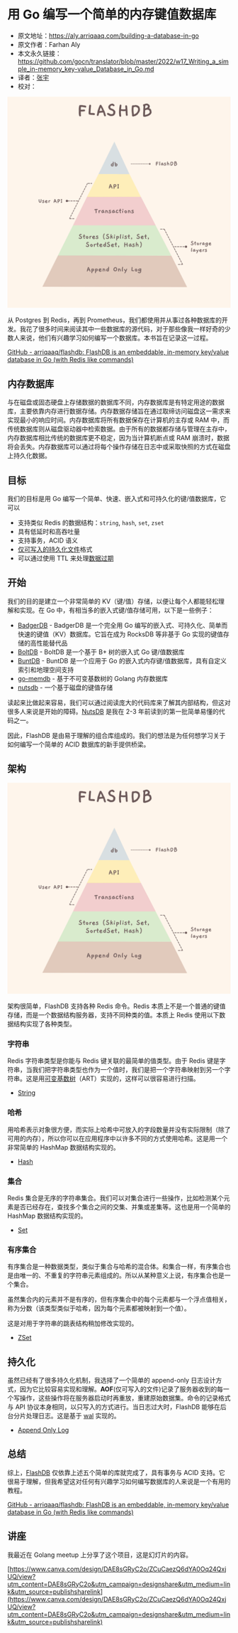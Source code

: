 # 用 Go 编写一个简单的内存键值数据库

- 原文地址：https://aly.arriqaaq.com/building-a-database-in-go
- 原文作者：Farhan Aly
- 本文永久链接：https://github.com/gocn/translator/blob/master/2022/w17_Writing_a_simple_in-memory_key-value_Database_in_Go.md
- 译者：[张宇](https://github.com/pseudoyu)
- 校对：

![FlashDB](../static/images/2022/w17_Writing_a_simple_in-memory_key-value_Database_in_Go/flashdb.png)

从 Postgres 到 Redis，再到 Prometheus，我们都使用并从事过各种数据库的开发。我花了很多时间来阅读其中一些数据库的源代码，对于那些像我一样好奇的少数人来说，他们有兴趣学习如何编写一个数据库。本书旨在记录这一过程。

[GitHub - arriqaaq/flashdb: FlashDB is an embeddable, in-memory key/value database in Go (with Redis like commands)](https://github.com/arriqaaq/flashdb)

## 内存数据库

与在磁盘或固态硬盘上存储数据的数据库不同，内存数据库是有特定用途的数据库，主要依靠内存进行数据存储。内存数据存储旨在通过取缔访问磁盘这一需求来实现最小的响应时间。内存数据库将所有数据保存在计算机的主存或 RAM 中，而传统数据库则从磁盘驱动器中检索数据。由于所有的数据都存储与管理在主存中，内存数据库相比传统的数据库更不稳定，因为当计算机断点或 RAM 崩溃时，数据将会丢失。内存数据库可以通过将每个操作存储在日志中或采取快照的方式在磁盘上持久化数据。

## 目标

我们的目标是用 Go 编写一个简单、快速、嵌入式和可持久化的键/值数据库，它可以

- 支持类似 Redis 的数据结构：`string`,  `hash`, `set`, `zset`
- 具有低延时和高吞吐量
- 支持事务，ACID 语义
- [仅可写入的持久化文件](https://github.com/arriqaaq/flashdb#append-only-file)格式
- 可以通过使用 TTL 来处理[数据过期](https://github.com/arriqaaq/flashdb#data-expiration)

## 开始

我们的目的是建立一个非常简单的 KV（键/值）存储，以便让每个人都能轻松理解和实现。在 Go 中，有相当多的嵌入式键/值存储可用，以下是一些例子：

- [BadgerDB](https://github.com/dgraph-io/badger) - BadgerDB 是一个完全用 Go 编写的嵌入式、可持久化、简单而快速的键值（KV）数据库。它旨在成为 RocksDB 等非基于 Go 实现的键值存储的高性能替代品
- [BoltDB](https://github.com/boltdb/bolt) - BoltDB 是一个基于 B+ 树的嵌入式 Go 键/值数据库
- [BuntDB](https://github.com/tidwall/buntdb) - BuntDB 是一个应用于 Go 的嵌入式内存键/值数据库，具有自定义索引和地理空间支持
- [go-memdb](https://github.com/hashicorp/go-memdb) - 基于不可变基数树的 Golang 内存数据库
- [nutsdb](https://github.com/xujiajun/nutsdb) - 一个基于磁盘的键值存储

读起来比做起来容易，我们可以通过阅读庞大的代码库来了解其内部结构，但这对很多人来说是开始的障碍。[NutsDB](https://github.com/xujiajun/nutsdb) 是我在 2-3 年前读到的第一批简单易懂的代码之一。

因此，FlashDB 是由易于理解的组合库组成的。我们的想法是为任何想学习关于如何编写一个简单的 ACID 数据库的新手提供桥梁。

## 架构

![FlashDB](../static/images/2022/w17_Writing_a_simple_in-memory_key-value_Database_in_Go/flashdb.png)

架构很简单，FlashDB 支持各种 Redis 命令。Redis 本质上不是一个普通的键值存储，而是一个数据结构服务器，支持不同种类的值。本质上 Redis 使用以下数据结构实现了各种类型。

### 字符串

Redis 字符串类型是你能与 Redis 键关联的最简单的值类型。由于 Redis 键是字符串，当我们把字符串类型也作为一个值时，我们是把一个字符串映射到另一个字符串。这是用[可变基数树](https://github.com/arriqaaq/art)（ART）实现的，这样可以很容易进行扫描。

- [String](https://github.com/arriqaaq/skiplist)

### 哈希

用哈希表示对象很方便，而实际上哈希中可放入的字段数量并没有实际限制（除了可用的内存），所以你可以在应用程序中以许多不同的方式使用哈希。这是用一个非常简单的 HashMap 数据结构实现的。

- [Hash](https://github.com/arriqaaq/hash)

### 集合

Redis 集合是无序的字符串集合。我们可以对集合进行一些操作，比如检测某个元素是否已经存在，查找多个集合之间的交集、并集或差集等。这也是用一个简单的 HashMap 数据结构实现的。

- [Set](https://github.com/arriqaaq/set)

### 有序集合

有序集合是一种数据类型，类似于集合与哈希的混合体。和集合一样，有序集合也是由唯一的、不重复的字符串元素组成的。所以从某种意义上说，有序集合也是一个集合。

虽然集合内的元素并不是有序的，但有序集合中的每个元素都与一个浮点值相关，称为分数（该类型类似于哈希，因为每个元素都被映射到一个值）。

这是对用于字符串的跳表结构稍加修改实现的。

- [ZSet](https://github.com/arriqaaq/zset)

## 持久化

虽然已经有了很多持久化机制，我选择了一个简单的 append-only 日志设计方式，因为它比较容易实现和理解。**AOF**(仅可写入的文件)记录了服务器收到的每一个写操作，这些操作将在服务器启动时再重放，重建原始数据集。命令的记录格式与 API 协议本身相同，以只写入的方式进行。当日志过大时，FlashDB 能够在后台分片处理日志。这是基于 [wal](https://github.com/tidwall/wal) 实现的。

- [Append Only Log](https://github.com/arriqaaq/aol)

## 总结

综上，[FlashDB](https://github.com/arriqaaq/flashdb) 仅依靠上述五个简单的库就完成了，具有事务与 ACID 支持。它很易于理解，但我希望这对任何有兴趣学习如何编写数据库的人来说是一个有用的教程。

[GitHub - arriqaaq/flashdb: FlashDB is an embeddable, in-memory key/value database in Go (with Redis like commands)](https://github.com/arriqaaq/flashdb)

## 讲座

我最近在 Golang meetup 上分享了这个项目，这是幻灯片的内容。

[https://www.canva.com/design/DAE8sGRyC2o/ZCuCaezQ6dYA0Oq24QxjUQ/view?utm_content=DAE8sGRyC2o&utm_campaign=designshare&utm_medium=link&utm_source=publishsharelink](https://www.canva.com/design/DAE8sGRyC2o/ZCuCaezQ6dYA0Oq24QxjUQ/view?utm_content=DAE8sGRyC2o&utm_campaign=designshare&utm_medium=link&utm_source=publishsharelink)